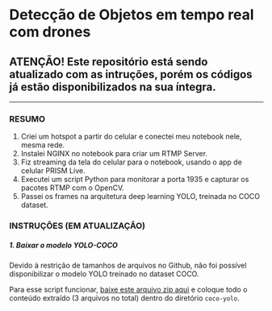 # Detecção de Objetos em tempo real com drones

## ATENÇÃO! Este repositório está sendo atualizado com as intruções, porém os códigos já estão disponibilizados na sua íntegra.

---

### RESUMO 

1. Criei um hotspot a partir do celular e conectei meu notebook nele, mesma rede.
2. Instalei NGINX no notebook para criar um RTMP Server.
3. Fiz streaming da tela do celular para o notebook, usando o app de celular PRISM Live.
4. Executei um script Python para monitorar a porta 1935 e capturar os pacotes RTMP com o OpenCV.
5. Passei os frames na arquitetura deep learning YOLO, treinada no COCO dataset.


### INSTRUÇÕES (EM ATUALIZAÇÃO)

##### 1. Baixar o modelo YOLO-COCO

Devido à restrição de tamanhos de arquivos no Github, não foi possível disponibilizar o modelo YOLO treinado no dataset COCO.

Para esse script funcionar, [baixe este arquivo zip aqui](https://www.dropbox.com/s/ghe0ksnom26skah/yolo-coco.zip?dl=0) e coloque todo o conteúdo extraído (3 arquivos no total) dentro do diretório `coco-yolo`.
